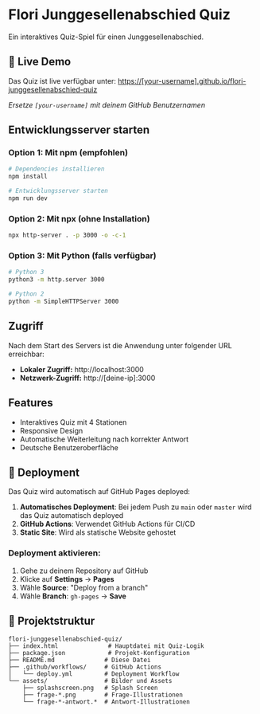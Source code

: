 # Flori Junggesellenabschied Quiz

Ein interaktives Quiz-Spiel für einen Junggesellenabschied.

## 🚀 Live Demo

Das Quiz ist live verfügbar unter: [https://[your-username].github.io/flori-junggesellenabschied-quiz](https://[your-username].github.io/flori-junggesellenabschied-quiz)

*Ersetze `[your-username]` mit deinem GitHub Benutzernamen*

## Entwicklungsserver starten

### Option 1: Mit npm (empfohlen)
```bash
# Dependencies installieren
npm install

# Entwicklungsserver starten
npm run dev
```

### Option 2: Mit npx (ohne Installation)
```bash
npx http-server . -p 3000 -o -c-1
```

### Option 3: Mit Python (falls verfügbar)
```bash
# Python 3
python3 -m http.server 3000

# Python 2
python -m SimpleHTTPServer 3000
```

## Zugriff

Nach dem Start des Servers ist die Anwendung unter folgender URL erreichbar:
- **Lokaler Zugriff:** http://localhost:3000
- **Netzwerk-Zugriff:** http://[deine-ip]:3000

## Features

- Interaktives Quiz mit 4 Stationen
- Responsive Design
- Automatische Weiterleitung nach korrekter Antwort
- Deutsche Benutzeroberfläche

## 🚀 Deployment

Das Quiz wird automatisch auf GitHub Pages deployed:

1. **Automatisches Deployment**: Bei jedem Push zu `main` oder `master` wird das Quiz automatisch deployed
2. **GitHub Actions**: Verwendet GitHub Actions für CI/CD
3. **Static Site**: Wird als statische Website gehostet

### Deployment aktivieren:

1. Gehe zu deinem Repository auf GitHub
2. Klicke auf **Settings** → **Pages**
3. Wähle **Source**: "Deploy from a branch"
4. Wähle **Branch**: `gh-pages` → **Save**

## 📁 Projektstruktur

```
flori-junggesellenabschied-quiz/
├── index.html              # Hauptdatei mit Quiz-Logik
├── package.json            # Projekt-Konfiguration
├── README.md              # Diese Datei
├── .github/workflows/     # GitHub Actions
│   └── deploy.yml         # Deployment Workflow
└── assets/                # Bilder und Assets
    ├── splashscreen.png   # Splash Screen
    ├── frage-*.png        # Frage-Illustrationen
    └── frage-*-antwort.*  # Antwort-Illustrationen
```
